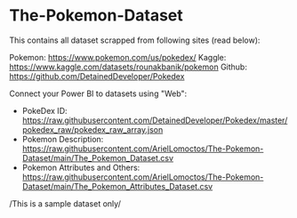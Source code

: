 # The-Pokemon-Dataset
This contains all dataset scrapped from following sites (read below):

Pokemon: https://www.pokemon.com/us/pokedex/
Kaggle: https://www.kaggle.com/datasets/rounakbanik/pokemon
Github: https://github.com/DetainedDeveloper/Pokedex

Connect your Power BI to datasets using "Web":
* PokeDex ID: https://raw.githubusercontent.com/DetainedDeveloper/Pokedex/master/pokedex_raw/pokedex_raw_array.json
* Pokemon Description: https://raw.githubusercontent.com/ArielLomoctos/The-Pokemon-Dataset/main/The_Pokemon_Dataset.csv
* Pokemon Attributes and Others: https://raw.githubusercontent.com/ArielLomoctos/The-Pokemon-Dataset/main/The_Pokemon_Attributes_Dataset.csv

/This is a sample dataset only/ 

